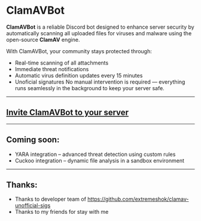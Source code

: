 # ClamAVBot

**ClamAVBot** is a reliable Discord bot designed to enhance server security by automatically scanning all uploaded files for viruses and malware using the open-source **ClamAV** engine.

With ClamAVBot, your community stays protected through:

- Real-time scanning of all attachments  
- Immediate threat notifications  
- Automatic virus definition updates every 15 minutes  
- Unoficial signatures
No manual intervention is required — everything runs seamlessly in the background to keep your server safe.

---

## [Invite ClamAVBot to your server](https://discord.com/oauth2/authorize?client_id=1388851141999329351&permissions=274877974592&integration_type=0&scope=bot)

---

## Coming soon:
- YARA integration – advanced threat detection using custom rules  
- Cuckoo integration – dynamic file analysis in a sandbox environment

---
## Thanks:
- Thanks to developer team of https://github.com/extremeshok/clamav-unofficial-sigs
- Thanks to my friends for stay with me
